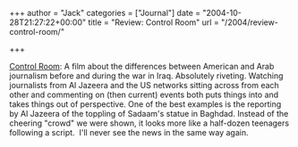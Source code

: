 +++
author = "Jack"
categories = ["Journal"]
date = "2004-10-28T21:27:22+00:00"
title = "Review: Control Room"
url = "/2004/review-control-room/"

+++

[Control Room][1]: A film about the differences between American and Arab journalism before and during the war in Iraq. Absolutely riveting. Watching journalists from Al Jazeera and the US networks sitting across from each other and commenting on (then current) events both puts things into and takes things out of perspective. One of the best examples is the reporting by Al Jazeera of the toppling of Sadaam's statue in Baghdad. Instead of the cheering "crowd" we were shown, it looks more like a half-dozen teenagers following a script.&nbsp; I'll never see the news in the same way again.

 [1]: http://www.rottentomatoes.com/m/control_room/